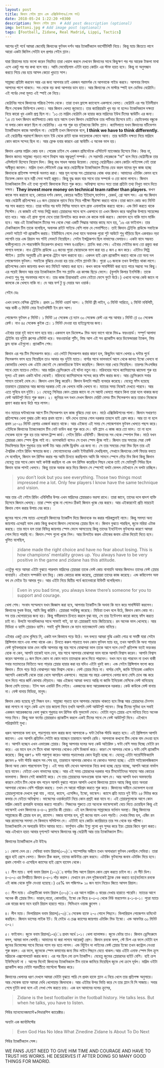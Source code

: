 ```yaml
---
layout: post
title: জিদান গেইম প্ল্যান এন্ড এক্সিকিউশানঃ(শেষ পর্ব)
date: 2018-05-24 1:22:20 +0300
description: জিদান গেইম প্ল্যান  # Add post description (optional)
img: bettoni.jpg # Add image post (optional)
tags: [Football, Zidane, Real Madrid, Lippi, Tactics]
---
```


আগের দুই পর্বে আমরা জেনেছি জিদানের ফুটবল দর্শন আর ট্যাকটিক্যাল ভার্সেটিলিটি নিয়ে। কিন্তু ম্যাচ জিততে লাগে আরো একটা জিনিস সেইটা হল প্রপার গেইম প্ল্যান।

যারা রিয়ালের ম্যাচ ফলো করেন নিয়মিত তারা খেয়াল করলে দেখবেন জিদানের সাথে কিছুক্ষণ পর পর আরেক টাকলা মাথা এসে একটু পর পর কথা বলে যায়। আমি ভেবেছিলাম এইটা হয়ত কোচিং এর স্টাফ হয়ত হবে। কিন্তু না অনুসন্ধান করতে গিয়ে বের হয়ে আসল কেচো খুড়তে সাপ।

সাম্রাজ্য প্রতিষ্টা করবেন আর এর জন্য আপনার চাই একজন পরামর্শক যে আপনাকে গাইড করবে। আপনার বিপদে আপদের পাশে থাকবে। সব থেকে বড় কথা আপনার ডান হাত। আর জিদানের সে মাস্টার স্পাই হল ডেভিড বেট্টোনি। এই পর্বের লেখা মূলত এই স্পাই কে নিয়ে।

বেট্টোনির সাথে জিদানের পরিচয় শৈশব থেকে। তারা তখন ফ্রান্সে ক্যানেসে একসাথে খেলত। বেট্টোনি এর পর ইটালীয়ান লীগে সেকেন্ড ডিভিশনে খেলত। আর জিদান খেলত জুভেতে। তার ক্যারিয়ারটা খুব বড় না হলেও ট্যাকনিক্যাল দক্ষতা নিয়ে কারো খুব একটা প্রশ্ন ছিল না। ’১৩ তে মাদ্রিদ বেট্টোনি কে হায়ার করে মাদ্রিদের ইউথ টিমের স্কাউটিং এর জন্য। ’১৪ তে যখন জিদান ক্যাসিলাতে কোচ হয়ে আসে তখন জিদান বেট্টোনিকে তার পার্টনার হিসেবে চাই। ছোটবেলার বন্ধুকে না বলার কোন কারণ ছিল না বেট্টোনির। এর পর শুরু হয় দুইজনের কিলিং প্ল্যান। ক্যাসিলাতে যখন জিদানের মটিভেশন ট্যাকটিক্যাল কাজে আসছিল না। বেট্টোনী তখন জিদানকে বলে, **I think we have to think differently.** এই বেট্টোনীর পরামর্শে জিদান ম্যান ইউ থেকে রাইট ব্যাক ভায়েলাকে লোনে আনা। তার স্কাউটিং দক্ষতা নিয়ে মাদ্রিদে কোন কালে সন্দেহ ছিল না। আর ফ্রেঞ্চ হবার কারনে এরা স্কাউটিং এ অনেক ভাল হয়।

জিদান এরপর মাদ্রিদ কোচ হল। পেরেজ চাইল সে একজন প্রমিনেটকে এসিট্যান্ট ম্যানেজার হিসেবে নিক। কিন্ত না, জিদান জানত সাম্রাজ্য গড়তে লাগে বিশ্বাস আর বন্ধুত্বপূর্ণ সম্পর্ক। সে সরাসরি পেরেজকে “না” বলে দিয়ে বেট্টোনীকে তার এসিস্ট্যান্ট হিসেবে নিয়োগ দিল। কিন্তু বাধ সাধল আবার উয়েফা। যেহেতু বেট্টোনীরও কোন কোচিং লাইসেন্স নেই তারা অস্বীকৃত জানাল। মাদ্রিদ তখন স্টেটমেন্ট চেঞ্জ করে বেট্টোনীকে ট্যাকনিক্যাল টিমের হেড করল যাদের মূল কাজ হচ্ছে জিদানকে প্রতিপক্ষ সম্পর্কে অবগত করা। আর মূল দলের সব প্লেয়ারদের খোজ খবর রাখা। 
আমাদের এটাকিং কেমন হবে ডিফেন্স কেমন হবে মন্ত্রী সেনা সবাই প্রস্তুত। কিন্তু যুদ্ধ করব যার সাথে তার সম্পর্কে ও তো জানা লাগবে। জিদান ট্যাকনিক্যাল টিম এই তথ্য গুলোই জিদানকে দিতে শুরু করে। অবিশ্বাস্য হলেও সত্য তারা প্রতিটা তথ্য নিখুত ভাবে দিতে সক্ষম। **They invest more money on technical team rather than players.** কখন কাকে সাব করানো হবে, কোচের দর্শন কেমন, কোচের অতীত ইতিহাস,ফর্মেশন , রেকর্ড, গ্রো আপ সব। এর পর জিদান আর বেট্টোনী প্রতিপক্ষের ২৩ জন প্লেয়ারকে ল্যাবে নিয়ে গিয়ে পরীক্ষা নীরাক্ষা করতে থাকে।তারা জানে কোচ কত মিনিট পর সাব করাতে পারে। তারা ঘন্টার পর ঘন্টা পিসির সামনে বসে গ্রাফ এনালাইজ করতে থাকে। এন্ড ফিট করতে থাকে সিস্টেম। যে কাজটা ওই সময় লিপ্পি করত প্লেয়ারদের সাথে বসে একসাথে তা এখন জিদান করে আধুনিক উপায়ে সায়েন্সের হাত ধরে। আর এই গ্রাফ গুলো দেখে তারা ডিসাইড করে কখন কে কাকে মার্ক করবে। জোনাল হবে নাকি ম্যান মার্কিং হবে। আর এই ট্যাকনিক্যাল টিমের সব থেকে সেরা একটি সিদ্ধান্ত আমার কাছে মনে হয়, ’১৬ এর ফাইনাল। তার টেকনিক্যাল টিম তাকে বলেছিল, অবালক রাইট সাইডে বেশি লাফ দে পেনাল্টিতে। তাই জিদান ট্রেইনিং গ্রাউন্ডে সবাইকে লেফট সাইটে শট প্র্যাকটিস করায়। ইউটিউবে গেলে দেখা যাবে অবালক পুরো শুট আউটে শুধু দাঁড়িয়ে ছিল একবারও নড়া লাগেনি তার এন্ড রিয়াল সব শটই লেফটে নিয়েছিল। সেইম ইন্সট্রাকশন ছিল নাভাসের বেলায়ও। একটা বাদে সম্ভবত বাকীগুলোতে সে পারফেক্টলি ডিরেকশন রাখতে সক্ষম হএয়ছিল। 
প্ল্যানিং করা শেষ। এইবার সেইটার জন্য তো প্রস্তুত করা লাগবে দলকে। নাও ট্রেইনিং গ্রাউন্ডে ২৩ জনের পুরো স্কোয়াডকে ভাগ করা হয় ৫ জন ৫ জন করে। এইটাও লিপ্পি স্টাইল। প্ল্যানিং অনুযায়ী ৫টা গ্রুপকে ট্রেইন আপ করানো হয়। একদল হাই প্রেস প্র্যাকটিস করতে থাকে তো অন্য দল পোজেশনাল ফুটবল। সবাইকে বুঝিয়ে দেওয়া হয় তার গেইম প্ল্যানটা কি। পুরো ২৩ জনকে তখন উপস্থিত থাকা লাগে। প্রতিপক্ষের কোন জায়গায় কখন কত মিনিটে আঘাত করা হবে। কখন কাকে সাবস্টিউট করা হতে পারে সম্ভাব্য সব কিছু। এর পরেই জিদান আর তার ট্যাকনিক্যাল টিম সব প্ল্যানিং এর কাগজ ছিড়ে ফেলে। (ফুললি কিলার ইনসিটক্ট। তাকে দেখতে শুধু শুধু গডফাদার লাগে না। তার কাজ চিন্তাধারাই এমন যেইতা ফেসে ফুটে উঠে।) এখনো দলের কেউ জানে না কালকে কে খেলবে নাকি না। দে আর ফর্স টু ডু দেয়ার অন ওয়ার্ক।

গেইম ডেঃ

এখন চলবে বেসিক ট্রেইনিং। প্রথম ১০ মিনিট ওয়ার্ম আপ। ২ মিনিট ফ্রী লাইন, ৩ মিনিট সারিতে, ২ মিনিট মবিলিটি, আর বাকী ৩ মিনিট মোর ইনটেনস্টিটি ইন রান আপ।

পোজেশন ফুটবল ৫ মিনিট। ১ মিনিট ১৫ সেকেন্ড প্লে দ্যান ৩০ সেকেন্ড রেস্ট এর পর আবার ১ মিনিট প্লে ৩০ সেকেন্ড রেস্ট। নাও ৪৫ সেকেন্ড কুইক প্লে। ১ মিনিট দেওয়া হয় হাইড্রেশনের জন্য।

এইবার তারা দুই ভাগে ভাগ হয়ে যায়।একভাগ হল ডিফেন্স+ মিড অন্য ভাগে থাকে মিড+ ফরওয়ার্ড। সম্পুর্ণ আলাদা ট্রেইনিং হয় দুইটা গ্রুপের ৫মিনিট ধরে। ফরওয়ার্ডরা শুটিং, বিল্ড আপ এই সব প্র্যাকটিস করে ডিফেন্ডাররা ট্যাকল, বিল্ড ফ্রম ব্যাক এইগুলো। 
প্র্যাকটিস শেষ।

জিদান এর পর টিম সিলেকশন করে। এত লেইট সিলেকশন করার কারণ হল, কিছুদিন আগে খেলার ৬ ঘন্টার পুর্বে সিলেকশন ফাস হয়ে গিয়েছিল তাও আবার বড় দুইটা ম্যাচে। বার্সার সাথে ভালভার্দে আগে থেকে জানত ইস্কো খেলবে না কোভাচিচ খেলবে এন্ড এইটা জেনেই সে কোভাচিচকে ইউস করেছিল। জিদান মারা খেয়ে গিয়েছিল। তারপর পিএসজির সাথে হোম ম্যাচেও সেইম। আর মাদ্রিদ ড্রেসিংরুমে এই ঘটনা নতুন নয়। মরিনহোর সাথে ক্যাসিয়াসের ঝামেলা শুরু হয় মূলত এই রকম একটা ঘটনা থেকেই। মরিনহো ক্যাসিয়াসকে সন্দেহ করে ফাঁস করার জন্য। আর ড্রেসিংরুমে সবার সামনে তাকেই দোষ দে। জিদান এমন কিছু করেনি। জিদান উলটো পদ্ধতি ব্যবহার করেছে। যেহেতু ফাঁস হয়েছে তারমানে প্লেয়ারদের আর জানার দরকার নেই কে খেলবে নাকি খেলবে না। ম্যাচের সময় নিজেই দেখতে পারবে। আর এতে সুবিধে হল দুইটা। 
১। যেহেতু সিনিয়র কোন প্লেয়ার জানে না সে আদৌ খেলতে পারবে কিনা তারা দলে থাকার জন্য বেস্ট আউটপুট দিতে শুরু করল।
২। জুনিয়র দল যখন দেখল জিদান মেরিট বেসড টিম সিলেকশন করে তারাও নিজেকে প্রমাণ করার জন্য উঠে পরে লাগল।

নাও ম্যাচের ঘন্টাখানেক আগে টিম সিলেকশন হল কাজ বুঝিয়ে দেয়া হল। মাঠে এক্সিকিউশনের পালা। জিদান সধারণত প্রতিপক্ষের খেলা বুঝার চেষ্টা করে প্রথম হাফে। যদি দেখে তাদের গোল দরকার তাহলে হাই প্রেস করে। আর তা না হলে প্রথম ১৫-২০ মিনিট প্রেশার এবজর্ভ করতে থাকে। আর এইজন্য এই সময় সে পোজেশনাল ফুটবল খেলতে পছন্দ করে। এইদিকে জিদানের ট্যাকনেক্যাল টিম নোট ডাউন করা শুরু করে দে। যদি প্ল্যান এ কাজ করে তো ভাল। তা না হলে সেকেন্ড হাফে শুরু হয় তার আসল ট্রাম্প কার্ড। গেইম রিডিং এবিলিটি। জিদানের সব থেকে স্পেশাল দিক। মাঠে যখন প্লেয়াররা কোন স্পেস খুঁজে পাই না। ডাগআউটে বসেও সে তখন স্পেস খুঁজে পাই। জিদান তার সময়ের সেরা বেস্ট মিডফিল্ডার ছিল শুধুমাত্র তার ফার্স্ট টাচ আর ফেন্সি ড্রিবলিং এর জন্য না। সে তার সময়ের সেরা মিড ছিল তার এই ঐশ্বরিক গেইম রিডিং ক্ষমতার জন্য। ফেনোমেননের একটা ইন্টারভিউ দেখছিলাম, সেখানে জিদানের বেস্ট ফিচার বলতে সে বলেছিল, জিদান বল রিসিভ করার পর আমি চিনতে করছিলাম আমি কি সামনে স্পেসে দৌড় দিব কিনা কিন্তু জিদান যেহেতু তার সাথে কোন আই কন্টাক্ট করছিল না এন্ড বল রিসিভ করেছিল পিছন থেকে তাই সে মোটামুটি শিউর ছিল জিদান ব্যাক পাসই খেলবে। কিন্তু তাকে অবাক করে দিয়ে জিদান সে স্পেসেই বলটা ফেলল যেইখানে সে বলটা চাচ্ছিল। 

>you don’t look but you see everything. Those two things most impressed me a lot. Only few players I know have the same technique and vision.

আর তার এই গেইম রিডিং এবিলিটির উপর এখন মাদ্রিদের প্লেয়াররাও ভরসা রাখে। তারা জানে, তাদের দলে দ্বাদশ ব্যক্তি হিসেবে জিদান খেলছে। তারা স্পেস খুজে না পেলেও ঠিকই জিদান খুজে বের করবে। আর এইকারনেই প্রতি মায়চেই জিদান গোল করার উপায় বের করে।

জুভের সাথে শেষ ম্যাচে এলেগ্রেনি জিদানের ট্যাকটিস দিয়ে জিদানকে বধ করার পরিকল্পনাই নামে। কিন্তু সমস্যা অন্য জায়গায় এলেগ্রই ভাল কোচ কিন্তু কখনো জিদান লেভেলের প্লেয়ার ছিল না। জিদান বুঝতে পারছিল, জুভে মরিয়া এটাক করছে। তার মানে হল তারা বিভিন্ন জায়গায় স্পেস ফেলে আসতেছে কিন্তু তাদের ইনটেইনস ফুটবলের কারণে আমরা গোল দিতে পারছি না। জিদান স্পেস গুলো খুজে নিল। আর ডিসাইড করল এটাকের জবাব এটাক দিয়েই দিতে হবে। খুলিত বলেছিল,

>zidane made the right choice and have no fear about losing. This is how champions’ mentality grows up. You always have to be very positive in the game and zidane has this attitude.

এতটুকু পড়ে আমরা এইটা বুঝতে পারলাম মাদ্রিদের প্লেয়াররা তাকে বেস্ট কোচ বানায়নি আবার জিদানও তাদের বেস্ট প্লেয়ার বানায়নি। এইখানে সম্পর্কটা হল ভিন্ন। কোচ কোচের কাজ করেছে, প্লেয়াররা তাদের কাজ করেছে। এন্ড কম্বিনেশন অফ বথ দে মেইড ইচ আদার গুড। আর এইটা নিয়ে দ্বিতীয় পর্বে ক্যানেবারো উক্তিটি বলেছিলাম।

>Even in you bad time, you always knew there’s someone for you to support and courage.

খেলা শেষ। সংবাদ সম্মেলনে যখন জিজ্ঞাস করা হবে, আপনার ট্যাকটিস কি অথবা কি মনে করে সাবস্টিউট করলেন। জিদানের মুখস্ত উত্তর, আমি কিছু করিনি। প্লেয়াররা সবকিছু করেছে। মিডিয়া তখন বলে উঠে, জিদান কোন কোচ না। সব তার খেলোয়াড়ের জন্য হয়। কিন্তু গভীরভাবে চিনতে করলে বুঝা যায়, সে তার ইন্টেনশন কারো কাছে ফাঁস করতে চাই না। উলটো সাংবাদিকদের সাথে সাফাই গাই, হ্যা হ্যা প্লেয়াররাই ম্যাচ জিতিয়েছে। রন অনেক ভাল খেলেছে। আর মিডিয়া ও হ্যাপি প্লেয়ারও হ্যাপি। সবাই খুশি জিদান কে ম্যান ম্যানেজমেন্ট কোচ বানিয়ে।

এইবার একটু চোখ বুলিয়ে নি, একটা দল কিভাবে গড়ে উঠে। দল বলতে আমরা বুঝি একটা গোত্র বা সমষ্টি যারা সেইম প্রিন্সিপাল মানে এবং লক্ষ্য থাকে এক। চিনতে করুন পাড়াতে যখন কোন ফুটবল ম্যাচ হয়, তখন আপনি কি অন্য পাড়ার বেস্ট ফুটবলারকে ডাক দেন নাকি আপনার বন্ধু যার সাথে বোঝাপরা ভাল তাকে আগে দলে নেন? প্রতিপক্ষ যতই ভয়ংকর হোক না কেন, আপনি তাকেই দলে নেন, যার সাথে আপনার বোঝাপরা ভাল যাকে আপনি বিশ্বাস করেন। আপনি বিশ্বাস করেন আপনার ১১ জন মিলে কোন না কোন ভাবে তাদেরকে রুখে দিতে পারবেন। যখন মনে হয় পারবেন না তখন বাকী সবার মতামতের ভিত্তিতে অন্য পাড়ার প্লেয়ার হায়ার করা হয় যদিও এইটা খুবই কম। এন্ড সেইম প্রিন্সিপাল ফলো করে জিদান। টিমে গড়ে উঠে বোঝাপড়া আর বিশ্বাস থেকে। বেস্ট প্লেয়ার দিয়ে না। বার্সার মেসি, জাভি ইনিয়েস্তা একদিনে আসেনি একাডেমী থেকে তারা খেলে আসছিল একসাথে। বছরের পর বছর একসাথে খেলার জন্য মেসি চোখ বন্ধ করে বলে দিতে পারে জর্দি কোথায় দৌড়াবে। আর এইজন্য আমরা বলতে আপ্রি না জাভি ইনিয়েস্তা মেসিকে বেস্ট বানিয়েছে কিংবা মেসি তাদের। ইটস অল এবাউট টিম গেইম। একজনের জন্য আরেকজনকে দরকার। কেউ কাউকে বেস্ট বানায় না। বেস্ট বানায় মিডিয়া, মানুষ।

জিদান কোচ হয়েছে দুই সিজন হল। সাম্রাজ্য গড়তে হলে আপনার স্কোয়াড থাকতে হবে ফিক্স আর প্লেয়ারদের টেনশন করা লাগবে না নতুন কেউ এসে তার জায়গা নিবে তখনি আপনি বেস্ট আউটপুট পাবেন। ফিক্স টিমের সুবিধা হল সবাই একজন আরেকজনের খেলা বুঝবে শুধুমাত্র বল রিসিভ বডি মুভমেন্ট দেখে। যেইটা নতুন প্লেয়ার এসে মানিয়ে নিতে অনেক সময় নিবে। কিন্তু অফ ফর্মের প্লেয়াররাও প্র্যাকটিস করলে একই টিমের সাথে সে বেস্ট আউটপুট দিবে। এইখানে পরিশ্রমটাই মুখ্য।

ধরুন আপনাকে বলা হল, পড়াশুনায় ভাল করার জন্য আপনাকে ৮ ঘন্টা দৈনিক স্টাডি করতে হবে। এই প্রিন্সিপাল আপনি জানেন। এবং আপনি প্রতিদিন সেইটা করে যাচ্ছেন তারমানে আপনি রেডি। আপনাকে কখনো টিম থেকে বাদ দেওয়া হবে না। আপনি হচ্ছেন এখন এভারেজ প্লেয়ার। কিন্তু আপনার দলের অন্য কেউ অতিরিক্ত ১ ঘন্টা বেশি সময় দিচ্ছে যেইটা রন করে। এর মানে হল সে টিমে থাকা আপনার থেকেও বেশি ডিজার্ভ করে। কারণ সে আপনার থেকে ১ ঘন্টা বেশি প্র্যাকটিস করেছে। কিন্তু ধরুণ ৮ ঘন্টা পরাশুনা করেও আমার পড়ালেখার কোন উন্নতি হচ্ছে না। যেহেতু এইটা সায়েন্টিফিক্যালি প্রুভেন ৮ ঘন্টা স্টাডি করলে সব শেষ হয়, তারমানে আপনার কোথাও না কোথাও সমস্যা হচ্ছে। এইটা সাইকোলজিক্যাল কিংবা অন্য কোন পারসোনাল ইস্যু। এই সময় যদি দেখেন আপনাকে নিয়ে কথা হচ্ছে ছেড়ে যাচ্ছে, আপনি আরো নার্ভাস হয়ে যাবেন। যেইতা এখন নাভাসের হচ্ছে। আর এই সময় প্লেয়ারদের দরকার পরে টিমমেইটদের সাহায্য আর কোচের ভালবাসা। জিদান সেই কাজটাই করে। সে তার প্লেয়ারদের অলওয়েজ ব্যাক আপ দে। আর আপনি যখন অফফর্মের কারনে মেইন টিম থেকে বাদ পড়েন আপনি বুঝতে পারেন আপনি এখনো জিদানের প্ল্যানে আছে কিন্তু হয়ত অন্যরা আপনারা থেকেও বেশি পরিশ্রম করছে। তখন সে আরো পরিশ্রম করতে শুরু করে। 
জিদানের অধীনে ডেভেলাপ হওয়া প্লেয়ারগুলোকে দেখলে বুঝা যায় , নাচো, ক্যাসে, এসেন্সিও, ইস্কো, ভাস্কেস। ক্যাসে প্রতি ম্যাচে দুই উইং ২৫ মিটার করে কভার দে যেইতা অবিশ্বাস্য। ভাস্কেসের ওয়ার্করেইট নিয়ে কোন প্রশ্নই করা যাবে না। এই প্লেয়ারগুলোকে আগে কোন মাদ্রিদ কোচই প্রপারলি ব্যবহার করতে পারেনি। সিজনের শুরুতে তো অনেকে ভাস্কেসকেই বেচে দিতে চেয়েছিল কিন্তু এই ভাস্কেসই এখন জিদানের ৪-৪-২ ফ্ল্যাটের কী প্লেয়ার। 
এই হল জিদানের সাম্রাজ্যের বর্তমান অবস্থা। কিন্তু জিদানের সাম্রাজ্যের কী প্লেয়ার হল রন, রামোস। মজার ব্যাপার হল, দুই জনের বয়স এখন পড়তি। দেখার বিষয় হল, এজিং রন আর রামোসের সমস্যা সে কিভাবে সলিউশন দে। এইটাই হবে কোচিং ক্যারিয়ারে তার সব থেকে বড় পরীক্ষা। ট্যাকটেক্যালি সে অলরেডি উইন আমার মতে। ফার্গুসান এজিং ইস্যু গুলো খুব সুন্দর করে ইয়ং প্লেয়ার কিনে পূরণ করত। আর এইখানে হয়ত আবার দৃশ্যপটে আসবে জিদানের বন্ধু বেট্টোনী আর তার ট্যাকনিক্যাল টিম।

জিদানের ট্যাকটিক্যাল ৫টা উইনঃ

১। কোপা দেল রে। সেভিয়া বনাম রিয়াল(৩-০)ঃ সাম্পোলির অধীনে তখন অসাধারণ ফুটবল খেলছিল সেভিয়া। তারা প্রচুর হাই প্রেসে খেলত। জিদান ঠিক করল, তাদের কাউন্টার প্রেস করবে। এটাকিং ফুটবলের জবাব এটাকিং দিয়ে হবে। প্রথম গোলটা ও এসেছিল ক্যাসের হাই প্রেসে হামেস থেকে।

২। লীগ ম্যাচ। বার্সা বনাম রিয়াল (১-২)ঃ বার্সার বিল্ড আপে রিয়াল কোন প্রেস করতে চাইল না। দে সীট ডিপ। ৪-৩-৩ এর বিপরীতে জিদান ৪-৫-১ দাঁড় করাল। যেখানে রন বেল দুইজনকেই ট্র্যাক বেক করতে হত(বর্তমানে রনকে এই কাজ থেকে মুক্তি দেওয়া হয়েছে।) ৩৪% বল পজিশন+ ১০ জন ম্যান নিয়েও জিতে আসল রিয়াল।

৩। লীগ ম্যাচ। এটল্যাটিকো বনাম রিয়াল (৩-০)ঃ এর আগে মাদ্রিদ ৩ বারের দেখায় হারাতে পারেনি। ম্যাচের আগে অনেক কী প্লেয়ার মিস। ভারান,নাচো, কোভাচিচ, ইস্কো কে দিয়ে ৪-৩-৩ থেকে নিউ ফরমেশন ৪-১-৪-১। পুরো ম্যাচে এক বারের জন্য মনে হয়নি রিয়াল হারতে পারে। সিমিওনে ওয়াজ ক্লুলেস ।

৪। লীগ ম্যাচ। ভিলারিয়াল বনাম রিয়াল(২-৩)ঃ সেকেন্ড হাফে ২-০ গোলে পিছনে। ভিলারিয়াল পোজেশন ডমিনেট করছিল। জিদান ডাসেন্ত লাইক ইট। হি মেইড এ চেঞ্জ ক্যাসের জায়গায় এটাকিং মিড ইস্কো। এন্ড আফটার ৩০ মিনিট ৩-২।

৫। ফাইনাল। জুভে বনাম রিয়াল(১-৪)ঃ প্রথম অর্ধে ১-১। খেলা ব্যালান্সড। জুভে বেটার তাও। জিদান ড্রেসিংরুমে বলল, আমরা ভাল খেলছি। আমাদের যা করা লাগবে আরেকটু প্রেস। জিদান রনকে বলল, স্টে ডিপ এর ফলে যেইটা হল জুভের ডিফেন্সের সাথে মিডের গ্যাপ বড় হতে লাগল। এন্ড বিটুইন দা লাইনের বেস্ট প্লেয়ার ইস্কো তখন কন্ট্রোল নেওয়া শুরু করল। এর ফলে, জুভেকে স্পেস কমানোর জন্য মিড লাইন পিছনে যেতে থাকল।আর এইটা এনাফ স্পেস দিল ক্রুস মদ্রিচকে এক্সপোলয়েট করার জন্য। এর পর ছিল লো ক্রস ট্যাকটিস। যেহেতু জুভের প্লেয়ারদের হাইট বেশি। হাই ক্রস ইফিসিয়েন্ট না । আগের দিনেই জিদানের ট্যাকনিক্যাল টিম তাকে জানিয়ে দিয়েছিল জুভে লো ক্রসে দূর্বল। মাদ্রিদ ওইটা প্র্যাকটিস করে যেইটা পরবর্তীতে মার্সেলো স্বীকার করে। 

জিদানের খেলানর ধরণ দেখলে আমরা যেইটা বুঝতে পারি সে প্রথম হাফে প্ল্যান এ নিয়ে খেলে তার প্রতিপক্ষ অনুসারে। আর সেকেন্ড হাফে আমরা দেখি খেলোয়াড় জিদানকে। আর এইটার উপর ভিত্তি করে সে তার প্ল্যান বি সি সাজায়। সবার শেষে দুইটা কথা বলে এই লেখা শেষ করতে চায়।
এক হল আমাদের দলের ক্রুসের,

>Zidane is the best footballer in the football history. He talks less. But when he talks, you have to listen. 

পিউর ম্যানমেনেজম্যান্ট+লিডারশিপ ক্যারেক্টার।

অন্যটা এক জার্নালিস্টের

>Even God Has No Idea What Zinedine Zidane Is About To Do Next

পিউর ট্যাকটিক্যাল সেন্স।

WE FANS JUST NEED TO GIVE HIM TIME AND COURAGE AND HAVE TO TRUST HIS WORKS. HE DESERVES IT AFTER DOING SO MANY GOOD THINGS FOR MADRID.